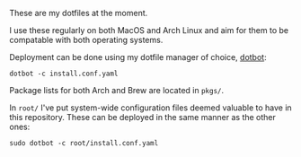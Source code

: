 These are my dotfiles at the moment.

I use these regularly on both MacOS and Arch Linux and aim for them to be
compatable with both operating systems.

Deployment can be done using my dotfile manager of choice, [dotbot][]:

    dotbot -c install.conf.yaml

Package lists for both Arch and Brew are located in `pkgs/`.

In `root/` I've put system-wide configuration files deemed valuable to have in
this repository. These can be deployed in the same manner as the other ones:

    sudo dotbot -c root/install.conf.yaml

[dotbot]: https://github.com/anishathalye/dotbot
